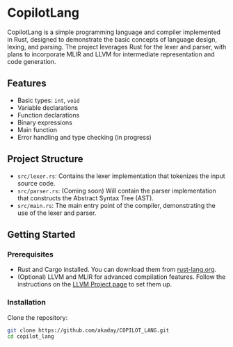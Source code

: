 # CopilotLang

CopilotLang is a simple programming language and compiler implemented in Rust, designed to demonstrate the basic concepts of language design, lexing, and parsing. The project leverages Rust for the lexer and parser, with plans to incorporate MLIR and LLVM for intermediate representation and code generation.

## Features

- Basic types: `int`, `void`
- Variable declarations
- Function declarations
- Binary expressions
- Main function
- Error handling and type checking (in progress)

## Project Structure

- `src/lexer.rs`: Contains the lexer implementation that tokenizes the input source code.
- `src/parser.rs`: (Coming soon) Will contain the parser implementation that constructs the Abstract Syntax Tree (AST).
- `src/main.rs`: The main entry point of the compiler, demonstrating the use of the lexer and parser.

## Getting Started

### Prerequisites

- Rust and Cargo installed. You can download them from [rust-lang.org](https://www.rust-lang.org/).
- (Optional) LLVM and MLIR for advanced compilation features. Follow the instructions on the [LLVM Project page](https://llvm.org/) to set them up.

### Installation

Clone the repository:

```bash
git clone https://github.com/akaday/COPILOT_LANG.git
cd copilot_lang
